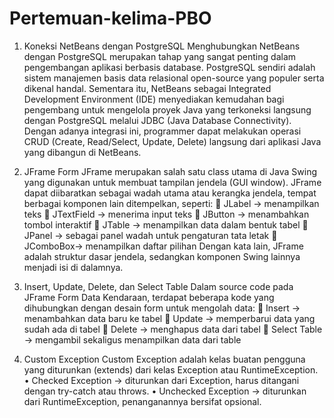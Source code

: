 # Pertemuan-kelima-PBO
1.	Koneksi NetBeans dengan PostgreSQL
Menghubungkan NetBeans dengan PostgreSQL merupakan tahap yang sangat penting dalam pengembangan aplikasi berbasis database. PostgreSQL sendiri adalah sistem manajemen basis data relasional open-source yang populer serta dikenal handal. Sementara itu, NetBeans sebagai Integrated Development Environment (IDE) menyediakan kemudahan bagi pengembang untuk mengelola proyek Java yang terkoneksi langsung dengan PostgreSQL melalui JDBC (Java Database Connectivity). Dengan adanya integrasi ini, programmer dapat melakukan operasi CRUD (Create, Read/Select, Update, Delete) langsung dari aplikasi Java yang dibangun di NetBeans.

2.	JFrame Form	
JFrame merupakan salah satu class utama di Java Swing yang digunakan untuk membuat tampilan jendela (GUI window). JFrame dapat diibaratkan sebagai wadah utama atau kerangka jendela, tempat berbagai komponen lain ditempelkan, seperti:
	JLabel → menampilkan teks
	JTextField → menerima input teks
	JButton → menambahkan tombol interaktif
	JTable → menampilkan data dalam bentuk tabel
	JPanel → sebagai panel wadah untuk pengaturan tata letak
	JComboBox→ menampilkan daftar pilihan
Dengan kata lain, JFrame adalah struktur dasar jendela, sedangkan komponen Swing lainnya menjadi isi di dalamnya.

3.	Insert, Update, Delete, dan Select Table
Dalam source code pada JFrame Form Data Kendaraan, terdapat beberapa kode yang dihubungkan dengan desain form untuk mengolah data:
	Insert → menambahkan data baru ke tabel
	Update → memperbarui data yang sudah ada di tabel
	Delete → menghapus data dari tabel
	Select Table → mengambil sekaligus menampilkan data dari table

4.	Custom Exception
Custom Exception adalah kelas buatan pengguna yang diturunkan (extends) dari kelas Exception atau RuntimeException.
•	Checked Exception → diturunkan dari Exception, harus ditangani dengan try-catch atau throws.
•	Unchecked Exception → diturunkan dari RuntimeException, penanganannya bersifat opsional.

